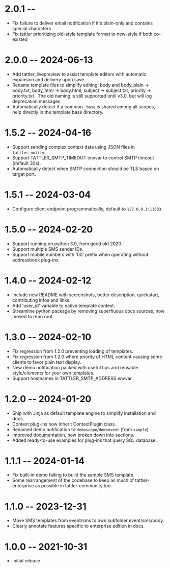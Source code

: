 # 2.0.1 -- 

- Fix failure to deliver email notification if it's plain-only and contains special characters
- Fix tattler prioritizing old-style template format to new-style if both co-existed

# 2.0.0 -- 2024-06-13

- Add tattler_livepreview to assist template editors with automatic expansion and delivery upon save.
- Rename template files to simplify editing: body and body_plain -> body.txt, body_html -> body.html, subject -> subject.txt, priority -> priority.txt . The old naming is still supported until v3.0, but will log deprecation messages.
- Automatically detect if a common ``_base`` is shared among all scopes, help directly in the template base directory.

# 1.5.2 -- 2024-04-16

- Support sending complex context data using JSON files in `tattler_notify`.
- Support TATTLER_SMTP_TIMEOUT envvar to control SMTP timeout (default 30s).
- Automatically detect when SMTP connection should be TLS based on target port.

# 1.5.1 -- 2024-03-04

- Configure client endpoint programmatically, default to `127.0.0.1:11503`.

# 1.5.0 -- 2024-02-20

- Support running on python 3.9, from good old 2020.
- Support multiple SMS sender IDs.
- Support mobile numbers with '00' prefix when operating without addressbook plug-ins.

# 1.4.0 -- 2024-02-12

- Include new README with screenshots, better description, quickstart, contributing infos and links.
- Add 'user_id' variable to native template context.
- Streamline python package by removing superfluous docs sources, now moved to repo root.

# 1.3.0 -- 2024-02-10

- Fix regression from 1.2.0 preventing loading of templates.
- Fix regression from 1.2.0 where priority of HTML content causing some clients to favor plain text display.
- New demo notification packed with useful tips and reusable style/elements for your own templates.
- Support hostnames in TATTLER_SMTP_ADDRESS envvar.

# 1.2.0 -- 2024-01-20

- Ship with Jinja as default template engine to simplify installation and docs.
- Context plug-ins now inherit ContextPlugin class.
- Renamed demo notification to `demoscope`/`demoevent` (from `sample`).
- Improved documentation, now broken down into sections.
- Added ready-to-use examples for plug-ins that query SQL database.

# 1.1.1 -- 2024-01-14

- Fix built-in demo failing to build the sample SMS template.
- Some rearrangement of the codebase to keep as much of tattler-enterprise as possible in tattler-community too.

# 1.1.0 -- 2023-12-31

- Move SMS templates from event/sms to own subfolder event/sms/body.
- Clearly annotate features specific to enterprise edition in docs.

# 1.0.0 -- 2021-10-31

- Initial release
